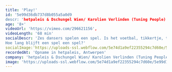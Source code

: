 ```yaml
---
title: 'Play!'
id: '5e99d36db737d8b055a5a0d9
descr: 'hetpaleis & Dschungel Wien/ Karolien Verlinden (Tuning People)'
age: '8+'
videoUrl: 'https://vimeo.com/296621156',
videoLength: '68 min'
socialDescr: 'Zes dansers spelen een spel. Is het voetbal, tikkertje, touwtrekken? Rivaliteit, competitie en valsspelen loeren om de hoek. Ze nemen risico’s en breken spelregels, balanceren tussen plezier en ernst, tussen winnen en verliezen.
Hoe lang blijft een spel een spel?'
socialImage:'https://uploads-ssl.webflow.com/5e74d1a9ef22355294c7d60e/5e99d1ec5209520a1ccb3342_Hetpaleis_Play!_RainerBerson.jpg'
recordedAt: 'Opname in hetpaleis, Antwerpen'
company: 'hetpaleis & Dschungel Wien/ Karolien Verlinden (Tuning People)'
image: 'https://uploads-ssl.webflow.com/5e74d1a9ef22355294c7d60e/5e99d1ec5209520a1ccb3342_Hetpaleis_Play!_RainerBerson.jpg'
---
```

